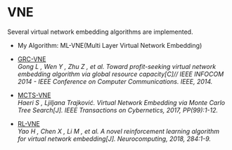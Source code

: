 # VNE

Several virtual network embedding algorithms are implemented.

- My Algorithm: ML-VNE(Multi Layer Virtual Network Embedding)

- [GRC-VNE](https://www.researchgate.net/publication/269298211_Toward_profit-seeking_virtual_network_embedding_algorithm_via_global_resource_capacity)  
*Gong L , Wen Y , Zhu Z , et al. Toward profit-seeking virtual network embedding algorithm via global resource capacity[C]// IEEE INFOCOM 2014 - IEEE Conference on Computer Communications. IEEE, 2014.*

- [MCTS-VNE](https://ieeexplore.ieee.org/document/7859375)  
*Haeri S , Ljiljana Trajković. Virtual Network Embedding via Monte Carlo Tree Search[J]. IEEE Transactions on Cybernetics, 2017, PP(99):1-12.*

- [RL-VNE](https://www.sciencedirect.com/science/article/pii/S0925231218300420)  
*Yao H , Chen X , Li M , et al. A novel reinforcement learning algorithm for virtual network embedding[J]. Neurocomputing, 2018, 284:1-9.*